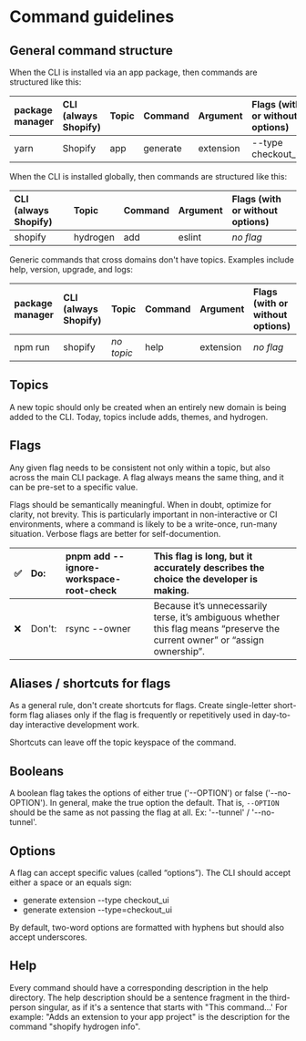 # Command guidelines

## General command structure

When the CLI is installed via an app package, then commands are structured like this:

| package manager | CLI (always Shopify) | Topic | Command | Argument | Flags (with or without options) |
| :------------- | :------------- | :------------- | :------------- |:------------- |:------------- |
| yarn | Shopify | app | generate | extension | --type checkout_ui

When the CLI is installed globally, then commands are structured like this:

|CLI (always Shopify) | Topic | Command | Argument | Flags (with or without options) |
| :------------- | :------------- | :------------- | :------------- | :------------- |
| shopify | hydrogen | add | eslint | _no flag_ |

Generic commands that cross domains don't have topics. Examples include help, version, upgrade, and logs:

| package manager | CLI (always Shopify) | Topic | Command | Argument | Flags (with or without options) |
| :------------- | :------------- | :------------- | :------------- | :------------- | :------------- |
| npm run | shopify | _no topic_ | help | extension | _no flag_ |

## Topics

A new topic should only be created when an entirely new domain is being added to the CLI. Today, topics include adds, themes, and hydrogen.

## Flags

Any given flag needs to be consistent not only within a topic, but also across the main CLI package. A flag always means the same thing, and it can be pre-set to a specific value.

Flags should be semantically meaningful. When in doubt, optimize for clarity, not brevity. This is particularly important in non-interactive or CI environments, where a command is likely to be a write-once, run-many situation. Verbose flags are better for self-documention.

| ✅ | Do:  | pnpm add <package> --ignore-workspace-root-check | This flag is long, but it accurately describes the choice the developer is making. |
| :------------- | :------------- | :------------- | :------------- |
|  ❌ | Don't: | rsync --owner | Because it’s unnecessarily terse, it’s ambiguous whether this flag means “preserve the current owner” or “assign ownership”.|

## Aliases / shortcuts for flags

As a general rule, don't create shortcuts for flags. Create single-letter short-form flag aliases only if the flag is frequently or repetitively used in day-to-day interactive development work.

Shortcuts can leave off the topic keyspace of the command.

## Booleans

A boolean flag takes the options of either true ('--OPTION') or false ('--no-OPTION'). In general, make the true option the default.  That is, `--OPTION` should be the same as not passing the flag at all. Ex: '--tunnel' / '--no-tunnel'.

## Options

A flag can accept specific values (called “options”). The CLI should accept either a space or an equals sign:
* generate extension --type checkout_ui
* generate extension --type=checkout_ui

By default, two-word options are formatted with hyphens but should also accept underscores.

## Help

Every command should have a corresponding description in the help directory. The help description should be a sentence fragment in the third-person singular, as if it's a sentence that starts with "This command...' For example: "Adds an extension to your app project" is the description for the command "shopify hydrogen info".
